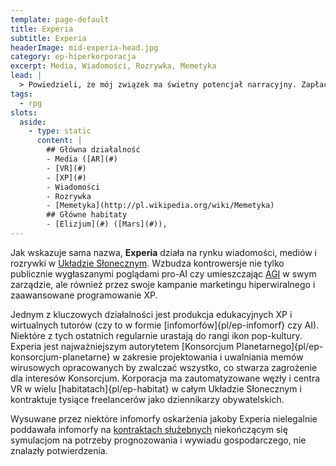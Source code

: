 ```yaml
---
template: page-default
title: Experia
subtitle: Experia
headerImage: mid-experia-head.jpg
category: ep-hiperkorporacja
excerpt: Media, Wiadomości, Rozrywka, Memetyka
lead: |
  > Powiedzieli, że mój związek ma świetny potencjał narracyjny. Zapłacili za rozstanie, dorzucili nową twarz dla byłej i podpisaliśmy umowę na sezon drugi. Teraz gram konkurencyjnego kochanka — samego siebie, tylko innego.
tags:
  - rpg
slots:
  aside:
    - type: static
      content: |
        ## Główna działalność
        - Media ([AR](#)
        - [VR](#)
        - [XP](#)
        - Wiadomości
        - Rozrywka
        - [Memetyka](http://pl.wikipedia.org/wiki/Memetyka)        
        ## Główne habitaty
        - [Elizjum](#) ([Mars](#)), 
---
```

Jak wskazuje sama nazwa, **Experia** działa na rynku wiadomości, mediów i rozrywki w [Układzie Słonecznym]((#)). Wzbudza kontrowersje nie tylko publicznie wygłaszanymi poglądami pro-AI czy umieszczając [AGI](#) w swym zarządzie, ale również przez swoje kampanie marketingu hiperwiralnego i zaawansowane programowanie XP.

Jednym z kluczowych działalności jest produkcja edukacyjnych XP i wirtualnych tutorów (czy to w formie [infomorfów]{pl/ep-infomorf} czy AI). Niektóre z tych ostatnich regularnie urastają do rangi ikon pop-kultury. Experia jest najważniejszym autorytetem [Konsorcjum Planetarnego]{pl/ep-konsorcjum-planetarne} w zakresie projektowania i uwalniania memów wirusowych opracowanych by zwalczać wszystko, co stwarza zagrożenie dla interesów Konsorcjum. Korporacja ma zautomatyzowane węzły i centra VR w wielu [habitatach]{pl/ep-habitat} w całym Układzie Słonecznym i kontraktuje tysiące freelancerów jako dziennikarzy obywatelskich.

Wysuwane przez niektóre infomorfy oskarżenia jakoby Experia nielegalnie poddawała infomorfy na [kontraktach służebnych](#) niekończącym się symulacjom na potrzeby prognozowania i wywiadu gospodarczego, nie znalazły potwierdzenia.
